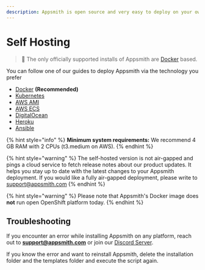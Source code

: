 ```yaml
---
description: Appsmith is open source and very easy to deploy on your own machine
---
```


# Self Hosting

> 🔔 The only officially supported installs of Appsmith are [Docker](https://www.docker.io) based.

You can follow one of our guides to deploy Appsmith via the technology you prefer

* [Docker](installation-guides/docker/) **(Recommended)**
* [Kubernetes](installation-guides/kubernetes/)
* [AWS AMI](installation-guides/aws-ami.md)
* [AWS ECS](installation-guides/aws-ecs.md)
* [DigitalOcean](installation-guides/digitalocean.md)
* [Heroku](installation-guides/heroku.md)
* [Ansible](installation-guides/ansible.md)

{% hint style="info" %}
**Minimum system requirements:** We recommend 4 GB RAM with 2 CPUs (t3.medium on AWS).
{% endhint %}

{% hint style="warning" %}
The self-hosted version is not air-gapped and pings a cloud service to fetch release notes about our product updates. It helps you stay up to date with the latest changes to your Appsmith deployment. If you would like a fully air-gapped deployment, please write to support@appsmith.com
{% endhint %}

{% hint style="warning" %}
Please note that Appsmith's Docker image does **not** run open OpenShift platform today.
{% endhint %}

## Troubleshooting

If you encounter an error while installing Appsmith on any platform, reach out to **support@appsmith.com** or join our [Discord Server](https://discord.com/invite/rBTTVJp).

If you know the error and want to reinstall Appsmith, delete the installation folder and the templates folder and execute the script again.
